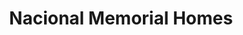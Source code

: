 ---
title: "Nacional Memorial Homes"
url: /quezon-city/nacional-memorial-homes/
shop: funeral directors
---